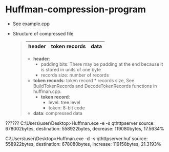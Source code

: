 # Huffman-compression-program
+ See example.cpp

+ Structure of compressed file

  > |header| token records | data |
  > |---------|-----------|-----------|
  >
  > + **header**: 
  >   + padding bits: There may be padding at the end because it is stored in units of one byte
  >   + records size: number of records
  > + **token records**: token record * records size, See BuildTokenRecords and DecodeTokenRecords functions in huffman.cpp.
  >   + **token record**: 
  >     + level: tree level
  >     + token: 8-bit code
  > + **data**: compressed data

??????
C:\Users\user\Desktop>Huffman.exe -e -s qthttpserver
source: 678002bytes, destination: 558922bytes, decrease: 119080bytes, 17.5634%

C:\Users\user\Desktop>Huffman.exe -d -s qthttpserver.huf
source: 558922bytes, destination: 678080bytes, increase: 119158bytes, 21.3193%
